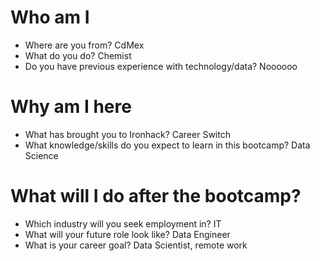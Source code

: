 # Who am I

* Where are you from? CdMex
* What do you do? Chemist
* Do you have previous experience with technology/data? Noooooo

# Why am I here

* What has brought you to Ironhack? Career Switch
* What knowledge/skills do you expect to learn in this bootcamp? Data Science

# What will I do after the bootcamp?

* Which industry will you seek employment in? IT
* What will your future role look like? Data Engineer
* What is your career goal? Data Scientist, remote work
